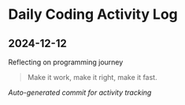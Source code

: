 # Daily Coding Activity Log

## 2024-12-12

Reflecting on programming journey

> Make it work, make it right, make it fast.

*Auto-generated commit for activity tracking*
